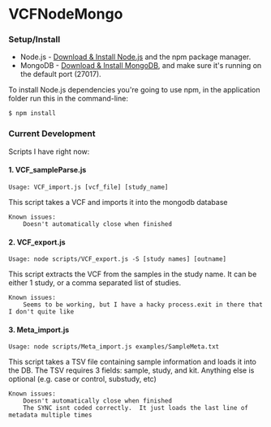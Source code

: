 # VCFNodeMongo

### Setup/Install

* Node.js - [Download & Install Node.js](http://www.nodejs.org/download/) and the npm package manager.
* MongoDB - [Download & Install MongoDB](http://www.mongodb.org/downloads), and make sure it's running on the default port (27017).

To install Node.js dependencies you're going to use npm, in the application folder run this in the command-line:
```
$ npm install
```


### Current Development

Scripts I have right now:

#### 1. VCF_sampleParse.js
	
```Usage: VCF_import.js [vcf_file] [study_name] ```

This script takes a VCF and imports it into the mongodb database

	Known issues:
		Doesn't automatically close when finished

#### 2. VCF_export.js  
```Usage: node scripts/VCF_export.js -S [study names] [outname] ```

This script extracts the VCF from the samples in the study name.  It can be either 1 study, or a comma separated list of studies.

	Known issues:
		Seems to be working, but I have a hacky process.exit in there that I don't quite like


#### 3. Meta_import.js
```Usage: node scripts/Meta_import.js examples/SampleMeta.txt ```

This script takes a TSV file containing sample information and loads it into the DB.
The TSV requires 3 fields: sample, study, and kit.
Anything else is optional (e.g. case or control, substudy, etc)

	Known issues:
		Doesn't automatically close when finished
		The SYNC isnt coded correctly.  It just loads the last line of metadata multiple times
